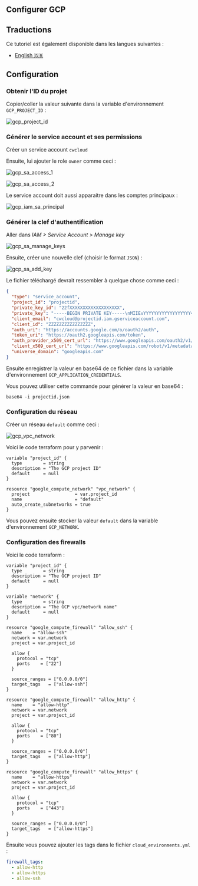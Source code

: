 
## Configurer GCP

## Traductions

Ce tutoriel est également disponible dans les langues suivantes :

* [English 🇬🇧](../../../../../tutorials/selfhosted/configuration/gcp.md)

## Configuration

### Obtenir l'ID du projet

Copier/coller la valeur suivante dans la variable d'environnement `GCP_PROJECT_ID` :

![gcp_project_id](../../../../../img/gcp_project_id.png)

### Générer le service account et ses permissions

Créer un service account `cwcloud`

Ensuite, lui ajouter le role `owner` comme ceci :

![gcp_sa_access_1](../../../../../img/gcp_sa_access_1.png)

![gcp_sa_access_2](../../../../../img/gcp_sa_access_2.png)

Le service account doit aussi apparaitre dans les comptes principaux :

![gcp_iam_sa_principal](../../../../../img/gcp_iam_sa_principal.png)

### Générer la clef d'authentification

Aller dans _IAM > Service Account > Manage key_

![gcp_sa_manage_keys](../../../../../img/gcp_sa_manage_keys.png)

Ensuite, créer une nouvelle clef (choisir le format `JSON`) :

![gcp_sa_add_key](../../../../../img/gcp_sa_add_key.png)

Le fichier téléchargé devrait ressembler à quelque chose comme ceci :

```json
{
  "type": "service_account",
  "project_id": "projectid",
  "private_key_id": "22fXXXXXXXXXXXXXXXXXXX",
  "private_key": "-----BEGIN PRIVATE KEY-----\nMIIEvYYYYYYYYYYYYYYYYYY4G4A=\n-----END PRIVATE KEY-----\n",
  "client_email": "cwcloud@projectid.iam.gserviceaccount.com",
  "client_id": "ZZZZZZZZZZZZZZZZ",
  "auth_uri": "https://accounts.google.com/o/oauth2/auth",
  "token_uri": "https://oauth2.googleapis.com/token",
  "auth_provider_x509_cert_url": "https://www.googleapis.com/oauth2/v1/certs",
  "client_x509_cert_url": "https://www.googleapis.com/robot/v1/metadata/x509/cwcloud%40projectid.iam.gserviceaccount.com",
  "universe_domain": "googleapis.com"
}
```

Ensuite enregistrer la valeur en base64 de ce fichier dans la variable d'environnement `GCP_APPLICATION_CREDENTIALS`.

Vous pouvez utiliser cette commande pour générer la valeur en base64 :

```shell
base64 -i projectid.json
```

### Configuration du réseau

Créer un réseau `default` comme ceci :

![gcp_vpc_network](../../../../../img/gcp_vpc_network.png)

Voici le code terraform pour y parvenir :

```hcl
variable "project_id" {
  type        = string
  description = "The GCP project ID"
  default     = null
}

resource "google_compute_network" "vpc_network" {
  project                 = var.project_id
  name                    = "default"
  auto_create_subnetworks = true
}
```

Vous pouvez ensuite stocker la valeur `default` dans la variable d'environnement `GCP_NETWORK`.

### Configuration des firewalls

Voici le code terraform :

```hcl
variable "project_id" {
  type        = string
  description = "The GCP project ID"
  default     = null
}

variable "network" {
  type        = string
  description = "The GCP vpc/network name"
  default     = null
}

resource "google_compute_firewall" "allow_ssh" {
  name    = "allow-ssh"
  network = var.network
  project = var.project_id

  allow {
    protocol = "tcp"
    ports    = ["22"]
  }

  source_ranges = ["0.0.0.0/0"]
  target_tags   = ["allow-ssh"]
}

resource "google_compute_firewall" "allow_http" {
  name    = "allow-http"
  network = var.network
  project = var.project_id

  allow {
    protocol = "tcp"
    ports    = ["80"]
  }

  source_ranges = ["0.0.0.0/0"]
  target_tags   = ["allow-http"]
}

resource "google_compute_firewall" "allow_https" {
  name    = "allow-https"
  network = var.network
  project = var.project_id

  allow {
    protocol = "tcp"
    ports    = ["443"]
  }

  source_ranges = ["0.0.0.0/0"]
  target_tags   = ["allow-https"]
}
```

Ensuite vous pouvez ajouter les tags dans le fichier `cloud_environments.yml` :

```yaml
firewall_tags:
  - allow-http
  - allow-https
  - allow-ssh
```
